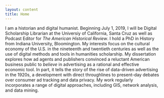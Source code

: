 ```yaml
---
layout: content
title: Home
---
```

I am a historian and digital humanist. Beginning July 1, 2019, I will be Digital Scholarship Librarian at the Universiy of California, Santa Cruz as well as Podcast Editor for *The American Historical Review*. I hold a PhD in History from Indiana University, Bloomington. My interests focus on the cultural economy of the U.S. in the nineteenth and twentieth centuries as well as the use of digital methods and tools in humanities scholarship. My dissertation explores how ad agents and publishers convinced a reluctant American business public to *believe* in advertising as a rational and effective economic tool. In part, it tells the story of the rise of data-driven advertising in the 1920s, a development with direct throughlines to present-day debates over consumer ad tracking and data privacy. My work regularly incorporates a range of digital approaches, including GIS, network analysis, and data mining.